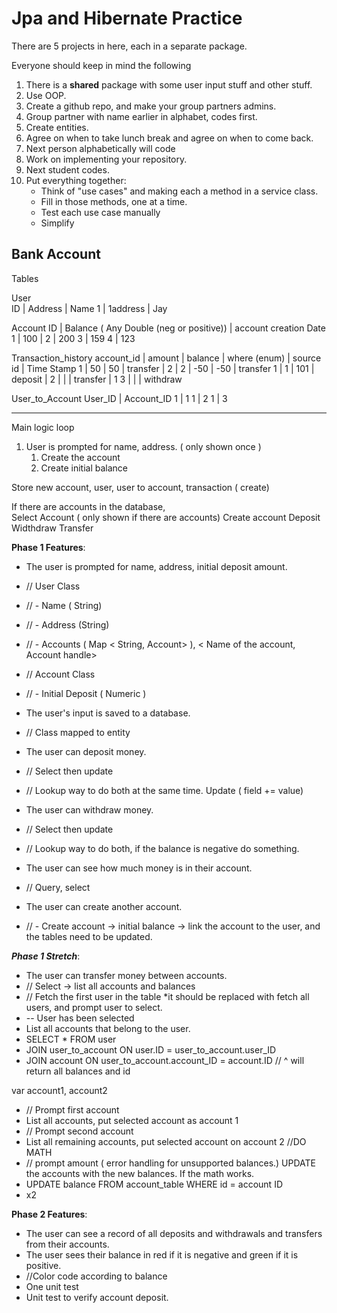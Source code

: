 # Jpa and Hibernate Practice

There are 5 projects in here, each in a separate package.

Everyone should keep in mind the following
1. There is a **shared** package with some user input stuff and other stuff.
2. Use OOP.
3. Create a github repo, and make your group partners admins.
4. Group partner with name earlier in alphabet, codes first.
5. Create entities.
6. Agree on when to take lunch break and agree on when to come back.
7. Next person alphabetically will code
8. Work on implementing your repository.
9. Next student codes.
10. Put everything together:
    * Think of "use cases" and making each a method in a service class.
    * Fill in those methods, one at a time.
    * Test each use case manually
    * Simplify


## Bank Account
Tables 

User  
ID | Address | Name 
1  | 1address | Jay 

Account 
ID | Balance ( Any Double (neg or positive)) | account creation Date 
1  | 100                                     | 
2  | 200 
3  | 159
4  | 123

Transaction_history 
account_id | amount | balance | where (enum)   | source id | Time Stamp
1          | 50     | 50      | transfer       | 2         | 
2          | -50    | -50     | transfer 
1          | 1      | 101     | deposit        | 
2          |        |         | transfer       | 1 
3          |        |         | withdraw 

User_to_Account 
User_ID | Account_ID
1       | 1
1       | 2
1       | 3

-----
Main logic loop 

1. User is prompted for name, address. ( only shown once )
   1. Create the account
   2. Create initial balance 

Store new account, user, user to account, transaction ( create)

If there are accounts in the database,  
      Select Account ( only shown if there are accounts)
      Create account
      Deposit
      Widthdraw
      Transfer


**Phase 1 Features**:
* The user is prompted for name, address, initial deposit amount.
* // User Class 
* // - Name ( String)
* // - Address (String)
* // - Accounts ( Map < String, Account> ), < Name of the account, Account handle> 

* // Account Class 
* // -  Initial Deposit ( Numeric )

* The user's input is saved to a database.
* // Class mapped to entity 

* The user can deposit money.
* // Select then update
* // Lookup way to do both at the same time. Update ( field += value)

* The user can withdraw money.
* // Select then update 
* // Lookup way to do both, if the balance is negative do something. 

* The user can see how much money is in their account.
* // Query, select 

* The user can create another account.
* // - Create account -> initial balance -> link the account to the user, and the tables need to be updated. 

***Phase 1 Stretch***:
* The user can transfer money between accounts.
* // Select -> list all accounts and balances
* // Fetch the first user in the table *it should be replaced with fetch all users, and prompt user to select. 
* -- User has been selected 
* List all accounts that belong to the user. 
* SELECT * FROM user 
* JOIN user_to_account ON user.ID = user_to_account.user_ID
* JOIN account ON user_to_account.account_ID = account.ID 
// ^ will return all balances and id 

var account1, account2
* // Prompt first account 
* List all accounts, put selected account as account 1
* // Prompt second account 
* List all remaining accounts, put selected account on account 2
//DO MATH
* // prompt amount ( error handling for unsupported balances.)
UPDATE the accounts with the new balances. If the math works. 
* UPDATE balance FROM account_table WHERE id = account ID
* x2 

**Phase 2 Features**:
* The user can see a record of all deposits and withdrawals and transfers from their accounts.
* The user sees their balance in red if it is negative and green if it is positive.
* //Color code according to balance 
* One unit test
* Unit test to verify account deposit.

